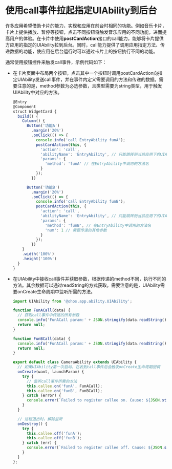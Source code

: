 # 使用call事件拉起指定UIAbility到后台


许多应用希望借助卡片的能力，实现和应用在前台时相同的功能。例如音乐卡片，卡片上提供播放、暂停等按钮，点击不同按钮将触发音乐应用的不同功能，进而提高用户的体验。在卡片中使用**postCardAction**接口的call能力，能够将卡片提供方应用的指定的UIAbility拉到后台。同时，call能力提供了调用应用指定方法、传递数据的功能，使应用在后台运行时可以通过卡片上的按钮执行不同的功能。


通常使用按钮控件来触发call事件，示例代码如下：


- 在卡片页面中布局两个按钮，点击其中一个按钮时调用postCardAction向指定UIAbility发送call事件，并在事件内定义需要调用的方法和传递的数据。需要注意的是，method参数为必选参数，且类型需要为string类型，用于触发UIAbility中对应的方法。
  
  ```ts
  @Entry
  @Component
  struct WidgetCard {
    build() {
      Column() {
        Button('功能A')
          .margin('20%')
          .onClick(() => {
            console.info('call EntryAbility funA');
            postCardAction(this, {
              'action': 'call',
              'abilityName': 'EntryAbility', // 只能跳转到当前应用下的UIAbility
              'params': {
                'method': 'funA' // 在EntryAbility中调用的方法名
              }
            });
          })
  
        Button('功能B')
          .margin('20%')
          .onClick(() => {
            console.info('call EntryAbility funB');
            postCardAction(this, {
              'action': 'call',
              'abilityName': 'EntryAbility', // 只能跳转到当前应用下的UIAbility
              'params': {
                'method': 'funB', // 在EntryAbility中调用的方法名
                'num': 1 // 需要传递的其他参数
              }
            });
          })
      }
      .width('100%')
      .height('100%')
    }
  }
  ```

- 在UIAbility中接收call事件并获取参数，根据传递的method不同，执行不同的方法。其余数据可以通过readString的方式获取。需要注意的是，UIAbility需要onCreate生命周期中监听所需的方法。
  
  ```ts
  import UIAbility from '@ohos.app.ability.UIAbility';
  
  function FunACall(data) {
    // 获取call事件中传递的所有参数
    console.info('FunACall param:' + JSON.stringify(data.readString()));
    return null;
  }
  
  function FunBCall(data) {
    console.info('FunACall param:' + JSON.stringify(data.readString()));
    return null;
  }
  
  export default class CameraAbility extends UIAbility {
    // 如果UIAbility第一次启动，在收到call事件后会触发onCreate生命周期回调
    onCreate(want, launchParam) {
      try {
        // 监听call事件所需的方法
        this.callee.on('funA', FunACall);
        this.callee.on('funB', FunBCall);
      } catch (error) {
        console.error(`Failed to register callee on. Cause: ${JSON.stringify(err)}`);
      }
    }
  
    // 进程退出时，解除监听
    onDestroy() {
      try {
        this.callee.off('funA');
        this.callee.off('funB');
      } catch (err) {
        console.error(`Failed to register callee off. Cause: ${JSON.stringify(err)}`);
      }
    }
  };
  ```
